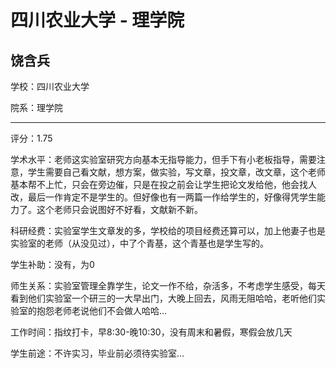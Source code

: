 # 四川农业大学 - 理学院

## 饶含兵

学校：四川农业大学

院系：理学院

* * *

评分：1.75

学术水平：老师这实验室研究方向基本无指导能力，但手下有小老板指导，需要注意，学生需要自己看文献，想方案，做实验，写文章，投文章，改文章，这个老师基本帮不上忙，只会在旁边催，只是在投之前会让学生把论文发给他，他会找人改，最后一作肯定不是学生的。但好像也有一两篇一作给学生的，好像得凭学生能力了。这个老师只会说图好不好看，文献新不新。

科研经费：实验室学生文章发的多，学校给的项目经费还算可以，加上他妻子也是实验室的老师（从没见过），中了个青基，这个青基也是学生写的。

学生补助：没有，为0

师生关系：实验室管理全靠学生，论文一作不给，杂活多，不考虑学生感受，每天看到他们实验室一个研三的一大早出门，大晚上回去，风雨无阻哈哈，老听他们实验室的抱怨老师老说他们不会做人哈哈…

工作时间：指纹打卡，早8:30-晚10:30，没有周末和暑假，寒假会放几天

学生前途：不许实习，毕业前必须待实验室…